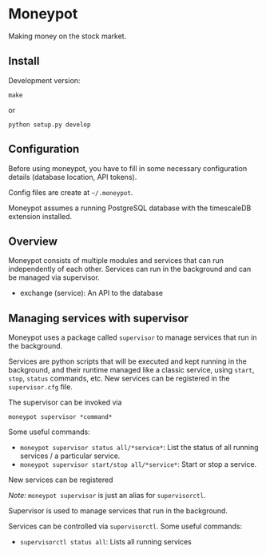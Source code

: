# Moneypot

Making money on the stock market.

## Install

Development version:

```
make
```

or

```
python setup.py develop
```

## Configuration

Before using moneypot, you have to fill in some necessary configuration details (database location, API tokens).

Config files are create at `~/.moneypot`.

Moneypot assumes a running PostgreSQL database with the timescaleDB extension installed.

## Overview

Moneypot consists of multiple modules and services that can run independently of each other. Services can run in the background and can be managed via supervisor.

- exchange (service): An API to the database

## Managing services with supervisor

Moneypot uses a package called `supervisor` to manage services that run in the background.

Services are python scripts that will be executed and kept running in the background, and their runtime managed like a classic service, using `start`, `stop`, `status` commands, etc. New services can be registered in the `supervisor.cfg` file.

The supervisor can be invoked via

```
moneypot supervisor *command*
```

Some useful commands:

- `moneypot supervisor status all/*service*`: List the status of all running services / a particular service.
- `moneypot supervisor start/stop all/*service*`: Start or stop a service.

New services can be registered

_Note:_ `moneypot supervisor` is just an alias for `supervisorctl`.

Supervisor is used to manage services that run in the background.

Services can be controlled via `supervisorctl`. Some useful commands:

- `supervisorctl status all`: Lists all running services
